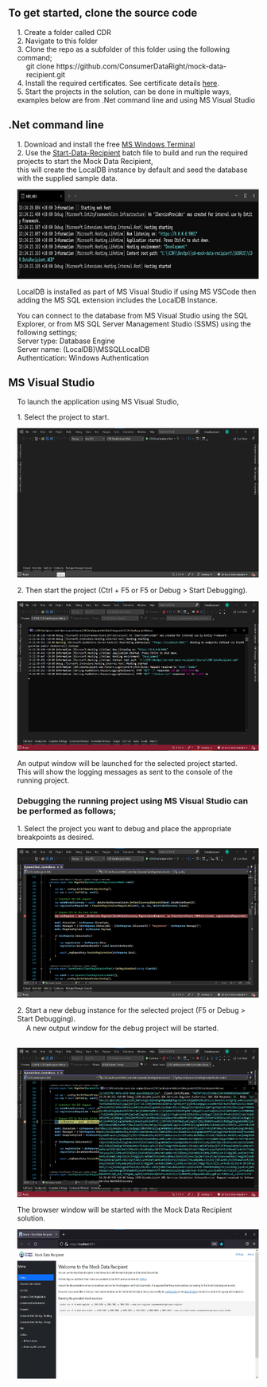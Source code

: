<h2>To get started, clone the source code</h2>
<div style="margin-left:18px;">
1. Create a folder called CDR<br />
2. Navigate to this folder<br />
3. Clone the repo as a subfolder of this folder using the following command;<br />
<div style="margin-left:18px;">
git clone https://github.com/ConsumerDataRight/mock-data-recipient.git<br />
</div>
4. Install the required certificates. See certificate details <a href="../../CertificateManagement/README.md" title="Certificate Management" alt="Certificate Management - CertificateManagement/README.md"> here</a>.<br />
5. Start the projects in the solution, can be done in multiple ways, examples below are from .Net command line and using MS Visual Studio<br />
</div>

<h2>.Net command line</h2>
<div style="margin-left:18px;">
<p>1. Download and install the free <a href="https://docs.microsoft.com/en-us/windows/terminal/get-started" title="Download the free Windows Terminal here" alt="Download the free MS Windows Terminal here">MS Windows Terminal</a>
<br />
2. Use the <a href="../../Source/Start-Data-Recipient.bat" title="Use the Start-Data-Recipient .Net CLI batch file here" alt="Use the Start-Data-Recipient .Net CLI batch file here">Start-Data-Recipient</a> batch file to build and run the required projects to start the Mock Data Recipient,
<br />
this will create the LocalDB instance by default and seed the database with the supplied sample data.
</p>

[<img src="./images/DotNet-CLI-Running.png" height='180' width='800' alt="Start projects from .Net CLI"/>](./images/DotNet-CLI-Running.png)

<p>LocalDB is installed as part of MS Visual Studio if using MS VSCode then adding the MS SQL extension includes the LocalDB Instance.</p>
<p>You can connect to the database from MS Visual Studio using the SQL Explorer, or from MS SQL Server Management Studio (SSMS) using
	the following settings; <br />
	Server type: Database Engine <br />
	Server name: (LocalDB)\MSSQLLocalDB <br />
	Authentication: Windows Authentication<br />
</p>
</div>

<h2>MS Visual Studio</h2>
<div style="margin-left:18px;">
<p>To launch the application using MS Visual Studio,</p>

<p>1. Select the project to start.</p>

[<img src="./images/MS-Visual-Studio-Start.png" height='300' width='600' alt="Start the projects"/>](./images/MS-Visual-Studio-Start.png)

<p>2. Then start the project (Ctrl + F5 or F5 or Debug > Start Debugging).</p>

[<img src="./images/MS-Visual-Studio-Running.png" height='300' width='600' alt="Projects running"/>](./images/MS-Visual-Studio-Running.png)

An output window will be launched for the selected project started.<br />
This will show the logging messages as sent to the console of the running project.
<br />

<p><h3>Debugging the running project using MS Visual Studio can be performed as follows;</h3>

<p>1. Select the project you want to debug and place the appropriate breakpoints as desired.</p>

[<img src="./images/Debug-using-MS-Visual-Studio-pt1.png" height='300' width='600' alt="Place breakpoint(s) in the projects"/>](./images/Debug-using-MS-Visual-Studio-pt1.png)

<p>2. Start a new debug instance for the selected project (F5 or Debug > Start Debugging).</p>
<div style="margin-left:18px;margin-top:-12px;">
	A new output window for the debug project will be started.
</div>
<br />

[<img src="./images/Debug-using-MS-Visual-Studio-pt2.png" height='300' width='600' alt="Start a new debug instance"/>](./images/Debug-using-MS-Visual-Studio-pt2.png)

<p>The browser window will be started with the Mock Data Recipient solution.</p>

[<img src="./images/Launch-application-in-browser.png" height='300' width='600' alt="Newly started output window"/>](./images/Launch-application-in-browser.png)

</div>